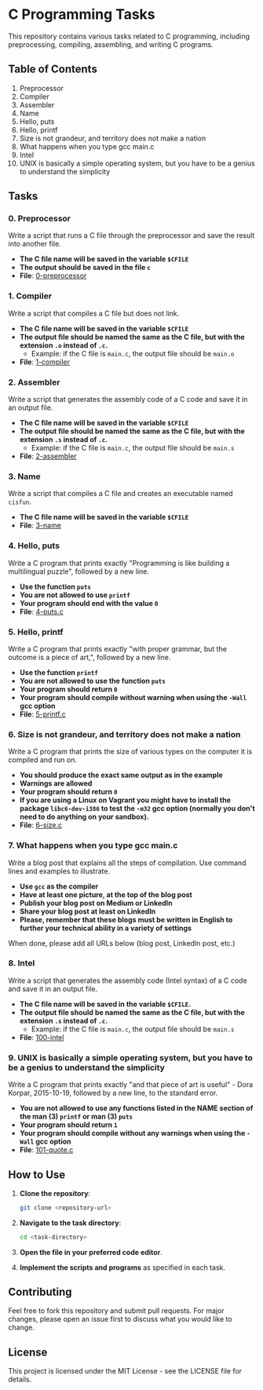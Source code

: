 # C Programming Tasks

This repository contains various tasks related to C programming, including preprocessing, compiling, assembling, and writing C programs.

## Table of Contents

1. Preprocessor
2. Compiler
3. Assembler
4. Name
5. Hello, puts
6. Hello, printf
7. Size is not grandeur, and territory does not make a nation
8. What happens when you type gcc main.c
9. Intel
10. UNIX is basically a simple operating system, but you have to be a genius to understand the simplicity

## Tasks

### 0. Preprocessor
Write a script that runs a C file through the preprocessor and save the result into another file.

- **The C file name will be saved in the variable `$CFILE`**
- **The output should be saved in the file `c`**
- **File**: [0-preprocessor](0-preprocessor)

### 1. Compiler
Write a script that compiles a C file but does not link.

- **The C file name will be saved in the variable `$CFILE`**
- **The output file should be named the same as the C file, but with the extension `.o` instead of `.c`.**
  - Example: if the C file is `main.c`, the output file should be `main.o`
- **File**: [1-compiler](1-compiler)

### 2. Assembler
Write a script that generates the assembly code of a C code and save it in an output file.

- **The C file name will be saved in the variable `$CFILE`**
- **The output file should be named the same as the C file, but with the extension `.s` instead of `.c`.**
  - Example: if the C file is `main.c`, the output file should be `main.s`
- **File**: [2-assembler](2-assembler)

### 3. Name
Write a script that compiles a C file and creates an executable named `cisfun`.

- **The C file name will be saved in the variable `$CFILE`**
- **File**: [3-name](3-name)

### 4. Hello, puts
Write a C program that prints exactly "Programming is like building a multilingual puzzle", followed by a new line.

- **Use the function `puts`**
- **You are not allowed to use `printf`**
- **Your program should end with the value `0`**
- **File**: [4-puts.c](4-puts.c)

### 5. Hello, printf
Write a C program that prints exactly "with proper grammar, but the outcome is a piece of art,", followed by a new line.

- **Use the function `printf`**
- **You are not allowed to use the function `puts`**
- **Your program should return `0`**
- **Your program should compile without warning when using the `-Wall` gcc option**
- **File**: [5-printf.c](5-printf.c)

### 6. Size is not grandeur, and territory does not make a nation
Write a C program that prints the size of various types on the computer it is compiled and run on.

- **You should produce the exact same output as in the example**
- **Warnings are allowed**
- **Your program should return `0`**
- **If you are using a Linux on Vagrant you might have to install the package `libc6-dev-i386` to test the `-m32` gcc option (normally you don't need to do anything on your sandbox).**
- **File**: [6-size.c](6-size.c)

### 7. What happens when you type gcc main.c
Write a blog post that explains all the steps of compilation. Use command lines and examples to illustrate.

- **Use `gcc` as the compiler**
- **Have at least one picture, at the top of the blog post**
- **Publish your blog post on Medium or LinkedIn**
- **Share your blog post at least on LinkedIn**
- **Please, remember that these blogs must be written in English to further your technical ability in a variety of settings**

When done, please add all URLs below (blog post, LinkedIn post, etc.)

### 8. Intel
Write a script that generates the assembly code (Intel syntax) of a C code and save it in an output file.

- **The C file name will be saved in the variable `$CFILE`.**
- **The output file should be named the same as the C file, but with the extension `.s` instead of `.c`.**
  - Example: if the C file is `main.c`, the output file should be `main.s`
- **File**: [100-intel](100-intel)

### 9. UNIX is basically a simple operating system, but you have to be a genius to understand the simplicity
Write a C program that prints exactly "and that piece of art is useful" - Dora Korpar, 2015-10-19, followed by a new line, to the standard error.

- **You are not allowed to use any functions listed in the NAME section of the man (3) `printf` or man (3) `puts`**
- **Your program should return `1`**
- **Your program should compile without any warnings when using the `-Wall` gcc option**
- **File**: [101-quote.c](101-quote.c)

## How to Use

1. **Clone the repository**:
    ```bash
    git clone <repository-url>
    ```

2. **Navigate to the task directory**:
    ```bash
    cd <task-directory>
    ```

3. **Open the file in your preferred code editor**.

4. **Implement the scripts and programs** as specified in each task.

## Contributing

Feel free to fork this repository and submit pull requests. For major changes, please open an issue first to discuss what you would like to change.

## License

This project is licensed under the MIT License - see the LICENSE file for details.
